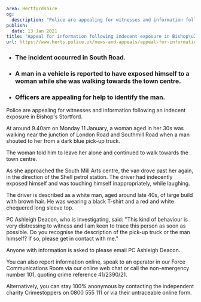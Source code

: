 ```yaml
area: Hertfordshire
og:
  description: "Police are appealing for witnesses and information following an indecent exposure in Bishop\u2019s Stortford."
publish:
  date: 13 Jan 2021
title: "Appeal for information following indecent exposure in Bishop\u2019s Stortford"
url: https://www.herts.police.uk/news-and-appeals/appeal-for-information-following-indecent-exposure-in-bishops-stortford-1076a
```

* ### The incident occurred in South Road.

 * ### A man in a vehicle is reported to have exposed himself to a woman while she was walking towards the town centre.

 * ### Officers are appealing for help to identify the man.

Police are appealing for witnesses and information following an indecent exposure in Bishop's Stortford.

At around 9.40am on Monday 11 January, a woman aged in her 30s was walking near the junction of London Road and Southmill Road when a man shouted to her from a dark blue pick-up truck.

The woman told him to leave her alone and continued to walk towards the town centre.

As she approached the South Mill Arts centre, the van drove past her again, in the direction of the Shell petrol station. The driver had indecently exposed himself and was touching himself inappropriately, while laughing.

The driver is described as a white man, aged around late 40s, of large build with brown hair. He was wearing a black T-shirt and a red and white chequered long sleeve top.

PC Ashleigh Deacon, who is investigating, said: "This kind of behaviour is very distressing to witness and I am keen to trace this person as soon as possible. Do you recognise the description of the pick-up truck or the man himself? If so, please get in contact with me."

Anyone with information is asked to please email PC Ashleigh Deacon.

You can also report information online, speak to an operator in our Force Communications Room via our online web chat or call the non-emergency number 101, quoting crime reference 41/2390/21.

Alternatively, you can stay 100% anonymous by contacting the independent charity Crimestoppers on 0800 555 111 or via their untraceable online form.
